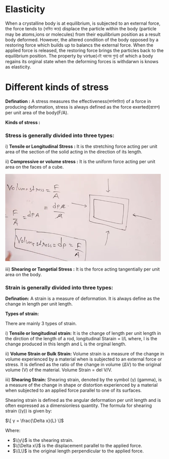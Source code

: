 
# Elasticity

When a crystalline body is at equilibrium, is subjected to an external force, the force tends to (ধাবিত করে) displace the particle within
the body (particle may be atoms,ions or molecules) from their equilibrium position as a result body deformed. However, 
the altered condition of the body opposed by a restoring force which builds up to balancs the external force.
When the applied force is released, the restoring force brings the particles back to the equilibrium position. 
The property by virtue(এই ধরনের গুন) of which a body regains its orginal state when the deforming forces is withdarwn is knows as elasticity.


# Different kinds of stress

**Defination :** A stress measures the effectiveness(কার্যকারিতা) of a force in producing deformation, stress is always defined as the force exerted(প্রয়োগ) per unit area of the body(F/A).

**Kinds of stress :**

### Stress is generally divided into three types:

i) **Tensile or Longitudinal Stress :** It is the stretching force acting per unit area of the section of the solid acting in the direction of its length.

ii) **Compressive or volume stress :**  It is the uniform force acting per unit area on the faces of a cube.


![Elasticity Photo Number One](/Academic/photo/elasticity01.png)



iii) **Shearing or Tangetial Stress :** It is the force acting tangentially per unit area on the body. 


### Strain is generally divided into three types:


**Defination:** A strain is a measure of deformation.  It is always define as the change in length per unit length.

**Types of strain:**

There are mainly 3 types of strain. 

i) **Tensile or longitudinal strain:** It is the change of length per unit length in the dirction of the length of a rod,
        longitudinal Starain = l/L
where, l is the change produced in this length and L is the orginal length.


ii) **Volume Strain or Bulk Strain:**  Volume strain is a measure of the change in volume experienced by a material when is subjected to an external force or stress. It is defined as the ratio of the change in volume (ΔV) to the original volume (V) of the material.
    Volume Strain = del V/V.
    
iii) **Shearing Strain:**  Shearing strain, denoted by the symbol \(γ\) (gamma), is a measure of the change in shape or distortion experienced by a material when subjected to an applied force parallel to one of its surfaces.

Shearing strain is defined as the angular deformation per unit length and is often expressed as a dimensionless quantity. The formula for shearing strain (\(γ\)) is given by:

$\[ γ = \frac{\Delta x}{L} \]$

Where:
- $\(γ\)$ is the shearing strain.
- $\(\Delta x\)$ is the displacement parallel to the applied force.
- $\(L\)$ is the original length perpendicular to the applied force.





